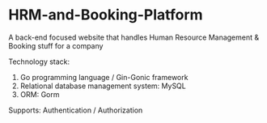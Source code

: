 # HRM-and-Booking-Platform
A back-end focused website that handles Human Resource Management & Booking stuff for a company

Technology stack: 
1. Go programming language / Gin-Gonic framework
2. Relational database management system: MySQL
3. ORM: Gorm

Supports: Authentication / Authorization

